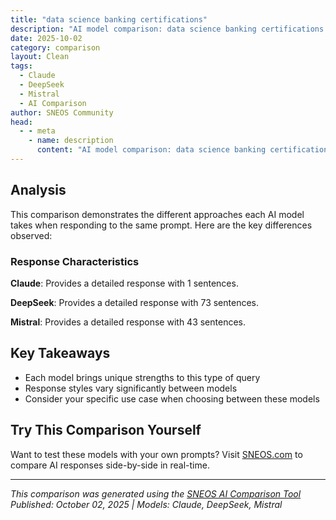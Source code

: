 ```yaml
---
title: "data science banking certifications"
description: "AI model comparison: data science banking certifications..."
date: 2025-10-02
category: comparison
layout: Clean
tags:
  - Claude
  - DeepSeek
  - Mistral
  - AI Comparison
author: SNEOS Community
head:
  - - meta
    - name: description
      content: "AI model comparison: data science banking certifications..."
---
```


<ChatComparison
  title="data science banking certifications"
  prompt="data science banking certifications"
  :responses='{"Claude": "Here are the key data science certifications relevant to banking:\n\n## **Banking-Specific Data Science Certifications**\n\n### **SAS Institute**\n- **SAS Certified Data Scientist**\n- **SAS Certified Advanced Analytics Professional**\n- Strong banking industry presence and acceptance\n\n### **IBM**\n- **IBM Data Science Professional Certificate**\n- **IBM Applied AI Professional Certificate**\n- Widely used in financial services\n\n## **General Data Science Certifications (Banking-Relevant)**\n\n### **Cloud Platforms**\n- **AWS Certified Machine Learning - Specialty**\n- **Google Cloud Professional Data Engineer**\n- **Microsoft Azure Data Scientist Associate**\n\n### **Programming \u0026 Analytics**\n- **Cloudera Data Platform (CDP) Certifications**\n- **Databricks Certified Data Scientist**\n- **Tableau Desktop Specialist/Certified Data Analyst**\n\n## **Financial Industry Certifications**\n\n### **CFA Institute**\n- **Certificate in Investment Performance Measurement (CIPM)**\n- **CFA Charter** (includes quantitative methods)\n\n### **Risk Management**\n- **Financial Risk Manager (FRM)** - GARP\n- **Professional Risk Manager (PRM)**\n\n## **Academic/University Programs**\n- **MIT Professional Education** - Applied Data Science\n- **Stanford Online** - Statistical Learning\n- **Coursera/edX** banking-focused data science specializations\n\n## **Key Skills for Banking Data Science**\n- Credit risk modeling\n- Fraud detection\n- Regulatory compliance (Basel III, GDPR)\n- Anti-money laundering (AML)\n- Customer analytics and segmentation\n- Algorithmic trading\n\n**Recommendation:** Start with cloud platform certifications (AWS/Azure) combined with SAS or banking-specific programs, as these are most valued by financial institutions.", "DeepSeek": "Of course. Here is a comprehensive guide to data science certifications specifically for the banking and financial services industry.\n\nThis list is broken down into three categories:\n1. **Banking \u0026 Finance-Focused Certifications**\n2. **General Data Science Certifications (Highly Valued in Banking)**\n3. **Specialized Technical Certifications (for specific banking roles)**\n\n---\n\n### 1. Banking \u0026 Finance-Focused Certifications\n\nThese are the most direct way to signal your expertise to banking employers. They cover the unique data, regulations, and use cases of the industry.\n\n| Certification | Issuing Organization | Focus \u0026 Key Topics | Best For |\n| :--- | :--- | :--- | :--- |\n| **Certified Analytics Professional (CAP)** | INFORMS | While not exclusively for banking, it\u0027s a rigorous, general analytics certification. You can tailor your study and project work to financial contexts (risk, fraud, customer analytics). It emphasizes the end-to-end analytics process. | Data scientists and analysts looking for a respected, process-oriented certification that validates their ability to deliver business value, applicable to any domain including banking. |\n| **FRM (Financial Risk Manager)** | GARP | **The** premier certification for risk professionals. Deep focus on market, credit, operational, and liquidity risk. Heavily quantitative and uses data science techniques for VaR, stress testing, and model validation. | **Risk Modelers, Quantitative Analysts,** and anyone in a risk-focused data role. Extremely highly regarded in risk departments. |\n| **CFA (Chartered Financial Analyst)** | CFA Institute | Broad investment knowledge (portfolio management, equity analysis, fixed income). While not a pure \u0022data science\u0022 cert, the curriculum is increasingly incorporating data science, AI, and machine learning for financial analysis. | Data scientists working in **asset management, wealth tech (WealthTech), or investment banking** who need deep domain knowledge to build effective models. |\n| **CPB (Certified Professional Banker)** - Data \u0026 Analytics Pathway | American Bankers Association (ABA) | A newer pathway focusing on how data and analytics drive value in banking, covering AI/ML use cases, data governance, and ethical considerations in a financial context. | Banking professionals (including data scientists) who want a formal credential in the *business of banking* and how analytics integrates into it. |\n| **CAMS (Certified Anti-Money Laundering Specialist)** | ACAMS | Focuses on AML and financial crime compliance. Critical for data scientists building **transaction monitoring systems, fraud detection models, and KYC (Know Your Customer) analytics.** | Data scientists in **Financial Crime / Fraud Analytics** roles. Shows you understand the regulatory and operational context of your models. |\n\n---\n\n### 2. General Data Science Certifications (Highly Valued in Banking)\n\nThese are the gold standards in the data science world. Banks recognize and respect them because they validate core technical skills.\n\n| Certification | Issuing Organization | Focus \u0026 Key Topics | Best For |\n| :--- | :--- | :--- | :--- |\n| **IBM Data Science Professional Certificate** | Coursera / IBM | A broad, hands-on introduction to data science. Covers tools, methodologies, Python, SQL, and machine learning. Includes a capstone project. | **Career-changers or beginners** looking to enter the field. It\u0027s a great first step to get a foundational understanding. |\n| **Google Data Analytics Professional Certificate** | Coursera / Google | Focuses on the data analysis lifecycle: cleaning, analyzing, and visualizing data with SQL, R, and Tableau. Less ML, more core analytics. | **Data Analysts and BI professionals** in banking who work with customer data, marketing analytics, and operational reports. |\n| **Microsoft Certified: Azure Data Scientist Associate** | Microsoft | Focuses on building and deploying machine learning models on the Azure cloud platform, using Azure Machine Learning. | Data scientists in banks that are heavily invested in the **Microsoft Azure cloud ecosystem**. Very practical for MLOps. |\n| **AWS Certified Machine Learning - Specialty** | Amazon Web Services | Validates expertise in building, training, tuning, and deploying ML models on AWS. Covers SageMaker and other AWS-specific services. | Data scientists in banks using the **AWS cloud platform**. Essential for roles focused on scalable model deployment. |\n\n---\n\n### 3. Specialized Technical Certifications\n\nThese are for data scientists who need deep expertise in a specific tool or sub-field that is critical in banking.\n\n| Certification | Issuing Organization | Focus \u0026 Key Topics | Best For |\n| :--- | :--- | :--- | :--- |\n| **SAS Certified Professional: AI \u0026 Machine Learning** | SAS | SAS is a legacy powerhouse in banking, especially in risk and compliance. This cert validates advanced modeling skills within the SAS ecosystem. | Data scientists working in **established risk or marketing departments** that rely heavily on SAS. |\n| **TensorFlow Developer Certificate** | Google | Validates foundational skills in building and training ML models using TensorFlow, a key framework for deep learning. | Data scientists focusing on **deep learning applications** like algorithmic trading, advanced NLP for document analysis, or computer vision for check processing. |\n| **SnowPro Advanced: Data Scientist Certification** | Snowflake | Snowflake is a dominant cloud data platform in finance. This cert validates the ability to perform data science using Snowflake\u0027s architecture. | Data scientists working in a bank\u0027s data cloud environment, focusing on **large-scale data processing and model feature engineering**. |\n\n---\n\n### How to Choose the Right Certification\n\nYour choice should depend on your career goals, current role, and the specific area of banking you\u0027re in or targeting.\n\n1. **For Career Changers into Banking DS:**\n * Start with a **general certification** like the IBM or Google certificate to build foundational skills.\n * Then, supplement with domain knowledge through online courses in finance and banking.\n\n2. **For Data Scientists Moving into Banking:**\n * A **domain-specific certification like the FRM or CFA** will provide the most credibility and help you bridge the communication gap with business stakeholders.\n\n3. **For Banking Professionals Moving into a Data Role:**\n * A **general data science certification** is essential to build technical skills.\n * Your existing domain knowledge (e.g., in risk, marketing, or operations) is your biggest asset.\n\n4. **For Specialized Roles:**\n * If you\u0027re building fraud detection systems, **CAMS** is excellent.\n * If your bank is cloud-first, a **cloud-specific ML certification** (AWS, Azure) is highly valuable.\n * If you\u0027re working on complex neural networks, a **TensorFlow** certificate demonstrates practical skill.\n\n### Final Recommendation\n\nFor a data scientist in banking, the most powerful combination is **Technical Skill \u002B Domain Knowledge**.\n\n* **The \u0022Power Combo\u0022:** A general data science certification (like from a major cloud provider) **PLUS** a domain-specific certification like the **FRM** is an incredibly strong signal to employers. It shows you can both build a sophisticated model *and* understand the financial problem it\u0027s solving.\n\nAlways remember that while certifications open doors and validate skills, your **portfolio of projects** (especially those using real-world financial data, even from public competitions like on Kaggle) is what will ultimately land you the job.", "Mistral": "Data science certifications can significantly enhance your career prospects in the banking industry. Here are some notable certifications and programs that are relevant for data science roles in banking:\n\n### 1. **Certified Analytics Professional (CAP)**\n- **Provider:** INFORMS\n- **Description:** This certification is designed for analytics professionals and covers a broad range of topics including data management, analytics methodology, and business acumen.\n\n### 2. **Certified Financial Risk Manager (FRM)**\n- **Provider:** Global Association of Risk Professionals (GARP)\n- **Description:** While primarily focused on risk management, the FRM certification includes significant coverage of quantitative analysis and financial modeling, which are crucial for data science roles in banking.\n\n### 3. **Certified Financial Analyst (CFA)**\n- **Provider:** CFA Institute\n- **Description:** The CFA program covers a wide range of financial topics, including quantitative methods, which are essential for data science in finance.\n\n### 4. **Certified Data Scientist (CDS)**\n- **Provider:** Data Science Council of America (DASCA)\n- **Description:** This certification is specifically designed for data science professionals and covers key areas such as data analytics, machine learning, and big data.\n\n### 5. **IBM Data Science Professional Certificate**\n- **Provider:** IBM (via Coursera)\n- **Description:** This online program covers a comprehensive range of data science topics, including data visualization, machine learning, and big data.\n\n### 6. **Microsoft Certified: Azure Data Scientist Associate**\n- **Provider:** Microsoft\n- **Description:** This certification focuses on using Azure\u0027s data science tools and services, which are widely used in the banking industry.\n\n### 7. **Google Professional Data Engineer**\n- **Provider:** Google Cloud\n- **Description:** This certification is aimed at professionals who design, build, operationalize, secure, and monitor data processing systems, data architectures, and databases on Google Cloud.\n\n### 8. **Certified in Data Science (CDS)**\n- **Provider:** Open Data Science (ODSC)\n- **Description:** This certification covers a broad range of data science topics, including machine learning, data visualization, and big data.\n\n### 9. **Certified Data Scientist (CDS)**\n- **Provider:** Data Science Council of America (DASCA)\n- **Description:** This certification is specifically designed for data science professionals and covers key areas such as data analytics, machine learning, and big data.\n\n### 10. **Certified Financial Data Professional (CFDP)**\n- **Provider:** Financial Data Professional Institute (FDPI)\n- **Description:** This certification focuses on the application of data science and analytics in the financial industry.\n\n### 11. **Certified Financial Data Scientist (CFDS)**\n- **Provider:** Financial Data Science Association (FDSA)\n- **Description:** This certification is tailored for professionals who apply data science techniques to financial data.\n\n### 12. **Certified Financial Data Analyst (CFDA)**\n- **Provider:** Financial Data Analyst Institute (FDAI)\n- **Description:** This certification is aimed at professionals who analyze financial data using advanced statistical and computational methods.\n\n### 13. **Certified Financial Data Engineer (CFDE)**\n- **Provider:** Financial Data Engineer Institute (FDEI)\n- **Description:** This certification focuses on the engineering aspects of financial data, including data storage, retrieval, and processing.\n\n### 14. **Certified Financial Data Architect (CFDA)**\n- **Provider:** Financial Data Architect Institute (FDAI)\n- **Description:** This certification is aimed at professionals who design and implement data architectures for financial institutions.\n\n### 15. **Certified Financial Data Manager (CFDM)**\n- **Provider:** Financial Data Manager Institute (FDMI)\n- **Description:** This certification is for professionals who manage financial data, ensuring its quality, security, and compliance with regulations.\n\n### 16. **Certified Financial Data Governance Professional (CFDGP)**\n- **Provider:** Financial Data Governance Institute (FDGI)\n- **Description:** This certification focuses on the governance of financial data, including data policies, standards, and compliance.\n\n### 17. **Certified Financial Data Ethics Professional (CFDEP)**\n- **Provider:** Financial Data Ethics Institute (FDEI)\n- **Description:** This certification is aimed at professionals who ensure the ethical use of financial data, including privacy and fairness considerations.\n\n### 18. **Certified Financial Data Privacy Professional (CFDPP)**\n- **Provider:** Financial Data Privacy Institute (FDPI)\n- **Description:** This certification focuses on the privacy aspects of financial data, including data protection and compliance with privacy regulations.\n\n### 19. **Certified Financial Data Security Professional (CFDSP)**\n- **Provider:** Financial Data Security Institute (FDSI)\n- **Description:** This certification is for professionals who ensure the security of financial data, including protection against cyber threats and data breaches.\n\n### 20. **Certified Financial Data Compliance Professional (CFDCP)**\n- **Provider:** Financial Data Compliance Institute (FDCI)\n- **Description:** This certification focuses on the compliance aspects of financial data, including adherence to regulatory requirements and industry standards.\n\nThese certifications can help you develop the skills and knowledge needed to excel in data science roles within the banking industry. Be sure to choose a certification that aligns with your career goals and the specific requirements of the roles you are targeting."}' 
  published-date="14:15"
/>

## Analysis

This comparison demonstrates the different approaches each AI model takes when responding to the same prompt. Here are the key differences observed:

### Response Characteristics

**Claude**: Provides a detailed response with 1 sentences. 

**DeepSeek**: Provides a detailed response with 73 sentences. 

**Mistral**: Provides a detailed response with 43 sentences. 

## Key Takeaways

- Each model brings unique strengths to this type of query
- Response styles vary significantly between models
- Consider your specific use case when choosing between these models

## Try This Comparison Yourself

Want to test these models with your own prompts? Visit [SNEOS.com](https://sneos.com) to compare AI responses side-by-side in real-time.

---

*This comparison was generated using the [SNEOS AI Comparison Tool](https://sneos.com)*
*Published: October 02, 2025 | Models: Claude, DeepSeek, Mistral*
